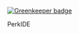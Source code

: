 
[![Greenkeeper badge](https://badges.greenkeeper.io/Perkovec/PerkIDE.svg)](https://greenkeeper.io/)

PerkIDE
